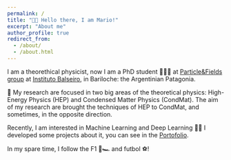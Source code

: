 ```yaml
---
permalink: /
title: "👋🏻 Hello there, I am Mario!"
excerpt: "About me"
author_profile: true
redirect_from: 
  - /about/
  - /about.html
---
```


I am a theorethical physicist, now I am a PhD student 👨🏻‍🎓 at [Particle&Fields group](https://fisica.cab.cnea.gov.ar/particulas/) at [Instituto Balseiro](https://www.ib.edu.ar/),  in Bariloche: the Argentinian Patagonia.

🔎 My research are focused in two big areas of the theoretical physics: High-Energy Physics (HEP) and Condensed Matter Physics (CondMat). The aim of my research are brought the techniques of HEP to CondMat, and sometimes, in the opposite direction. 



Recently, I am interested in Machine Learning and Deep Learning 🤖🧠 I developed some projects about it, you can see in the [Portofolio](https://mariosolisb.github.io/homepage/portfolio/). 

In my spare time, I follow the F1 🏁🏎 and futbol ⚽! 

<!--- Example: editing a markdown file for a talk [Editing a markdown file for a talk](/images/editing-talk.png)

For more info
------
More info about configuring academicpages can be found in [the guide](https://academicpages.github.io/markdown/). The [guides for the Minimal Mistakes theme](https://mmistakes.github.io/minimal-mistakes/docs/configuration/) (which this theme was forked from) might also be helpful. --->
